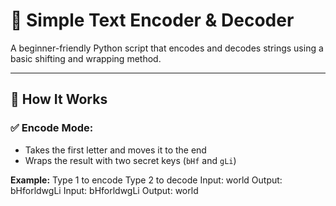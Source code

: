 # 🔐 Simple Text Encoder & Decoder

A beginner-friendly Python script that encodes and decodes strings using a basic shifting and wrapping method.

---

## 🔧 How It Works

### ✅ Encode Mode:
- Takes the first letter and moves it to the end
- Wraps the result with two secret keys (`bHf` and `gLi`)

**Example:**
Type 1 to encode
Type 2 to decode
Input:  world
Output: bHforldwgLi
Input: bHforldwgLi
Output: world
